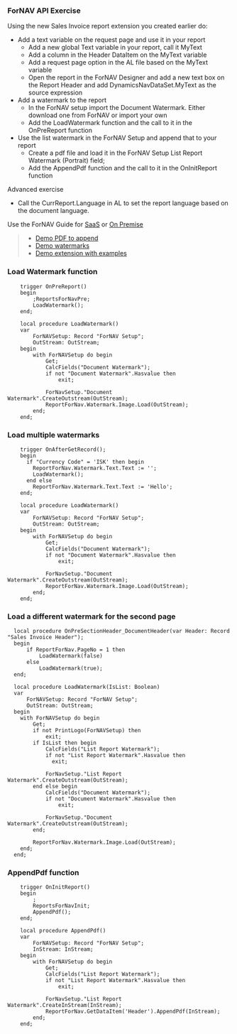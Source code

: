 ### ForNAV API Exercise

Using the new Sales Invoice report extension you created earlier do:
* Add a text variable on the request page and use it in your report
  * Add a new global Text variable in your report, call it MyText
  * Add a column in the Header DataItem on the MyText variable
  * Add a request page option in the AL file based on the MyText variable
  * Open the report in the ForNAV Designer and add a new text box on the Report Header and add DynamicsNavDataSet.MyText as the source expression
* Add a watermark to the report
  * In the ForNAV setup import the Document Watermark. Either download one from ForNAV or import your own
  * Add the LoadWatermark function and the call to it in the OnPreReport function
* Use the list watermark in the ForNAV Setup and append that to your report
  * Create a pdf file and load it in the ForNAV Setup List Report Watermark (Portrait) field;
  * Add the AppendPdf function and the call to it in the OnInitReport function

Advanced exercise
* Call the CurrReport.Language in AL to set the report language based on the document language.

Use the ForNAV Guide for [SaaS]() or [On Premise]()

> * [Demo PDF to append](https://github.com/renebrummel/ForNAV.TrainingModules/blob/master/Modules/21%20API/Append.pdf)
> * [Demo watermarks](https://www.fornav.com/report-watermarks/)
> * [Demo extension with examples](https://github.com/renebrummel/ForNAV.TrainingModules/tree/master/Modules/21%20API/APIDemo)
<!-- ToDO -> edit links -->

### Load Watermark function
```AL
	trigger OnPreReport()
	begin
		;ReportsForNavPre;
		LoadWatermark();
	end;

	local procedure LoadWatermark()
	var
		ForNAVSetup: Record "ForNAV Setup";
		OutStream: OutStream;
	begin
		with ForNAVSetup do begin
			Get;
			CalcFields("Document Watermark");
			if not "Document Watermark".Hasvalue then
				exit;

			ForNavSetup."Document Watermark".CreateOutstream(OutStream);
			ReportForNav.Watermark.Image.Load(OutStream);
		end;
	end;
```

### Load multiple watermarks
```AL
	trigger OnAfterGetRecord();
    begin
      if "Currency Code" = 'ISK' then begin
        ReportForNav.Watermark.Text.Text := '';
        LoadWatermark();
      end else
        ReportForNav.Watermark.Text.Text := 'Hello';
    end;

	local procedure LoadWatermark()
	var
		ForNAVSetup: Record "ForNAV Setup";
		OutStream: OutStream;
	begin
		with ForNAVSetup do begin
			Get;
			CalcFields("Document Watermark");
			if not "Document Watermark".Hasvalue then
				exit;

			ForNavSetup."Document Watermark".CreateOutstream(OutStream);
			ReportForNav.Watermark.Image.Load(OutStream);
		end;
	end;
```

### Load a different watermark for the second page

```AL
  local procedure OnPreSectionHeader_DocumentHeader(var Header: Record "Sales Invoice Header");
  begin
      if ReportForNav.PageNo = 1 then
          LoadWatermark(false)
      else
          LoadWatermark(true);
  end;

  local procedure LoadWatermark(IsList: Boolean)
  var
      ForNAVSetup: Record "ForNAV Setup";
      OutStream: OutStream;
  begin
    with ForNAVSetup do begin
        Get;
        if not PrintLogo(ForNAVSetup) then
            exit;
        if IsList then begin
            CalcFields("List Report Watermark");
            if not "List Report Watermark".Hasvalue then
              exit;

            ForNavSetup."List Report Watermark".CreateOutstream(OutStream);
        end else begin
            CalcFields("Document Watermark");
            if not "Document Watermark".Hasvalue then
                exit;

            ForNavSetup."Document Watermark".CreateOutstream(OutStream);
        end;

        ReportForNav.Watermark.Image.Load(OutStream);
    end;
  end;
```

### AppendPdf function

```AL
    trigger OnInitReport()
    begin
        ;
        ReportsForNavInit;
        AppendPdf();
    end;
	
    local procedure AppendPdf()
    var
        ForNAVSetup: Record "ForNAV Setup";
        InStream: InStream;
    begin
        with ForNAVSetup do begin
            Get;
            CalcFields("List Report Watermark");
            if not "List Report Watermark".Hasvalue then
                exit;

            ForNavSetup."List Report Watermark".CreateInStream(InStream);
            ReportForNav.GetDataItem('Header').AppendPdf(InStream);
        end;
    end;
```
